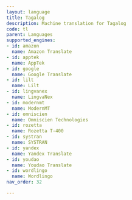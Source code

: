 ```yaml
---
layout: language
title: Tagalog
description: Machine translation for Tagalog
code: tl
parent: Languages
supported_engines:
- id: amazon
  name: Amazon Translate
- id: apptek
  name: AppTek
- id: google
  name: Google Translate
- id: lilt
  name: Lilt
- id: lingvanex
  name: LingvaNex
- id: modernmt
  name: ModernMT
- id: omniscien
  name: Omniscien Technologies
- id: rozetta
  name: Rozetta T-400
- id: systran
  name: SYSTRAN
- id: yandex
  name: Yandex Translate
- id: youdao
  name: Youdao Translate
- id: wordlingo
  name: Wordlingo
nav_order: 32

---
```



